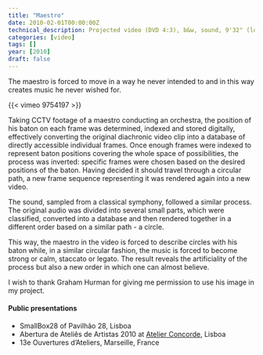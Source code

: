 ```yaml
---
title: "Maestro"
date: 2010-02-01T00:00:00Z
technical_description: Projected video (DVD 4:3), b&w, sound, 9'32" (loop)
categories: [video]
tags: []
year: [2010]
draft: false
---
```


The maestro is forced to move in a way he never intended to and in this way creates music he never wished for.
<!--more-->

{{< vimeo 9754197 >}}

Taking CCTV footage of a maestro conducting an orchestra, the position of his baton on each frame was determined, indexed and stored digitally, effectively converting the original diachronic video clip into a database of directly accessible individual frames. Once enough frames were indexed to represent baton positions covering the whole space of possibilities, the process was inverted: specific frames were chosen based on the desired positions of the baton. Having decided it should travel through a circular path, a new frame sequence representing it was rendered again into a new video.

The sound, sampled from a classical symphony, followed a similar process. The original audio was divided into several small parts, which were classified, converted into a database and then rendered together in a different order based on a similar path - a circle.

This way, the maestro in the video is forced to describe circles with his baton while, in a similar circular fashion, the music is forced to become strong or calm, staccato or legato. The result reveals the artificiality of the process but also a new order in which one can almost believe.

I wish to thank Graham Hurman for giving me permission to use his image in my project.

#### Public presentations

* SmallBox28 of Pavilhão 28, Lisboa
* Abertura de Ateliês de Artistas 2010 at [Atelier Concorde][1], Lisboa
* 13e Ouvertures d’Ateliers, Marseille, France

[1]: http://atelierconcorde.org
